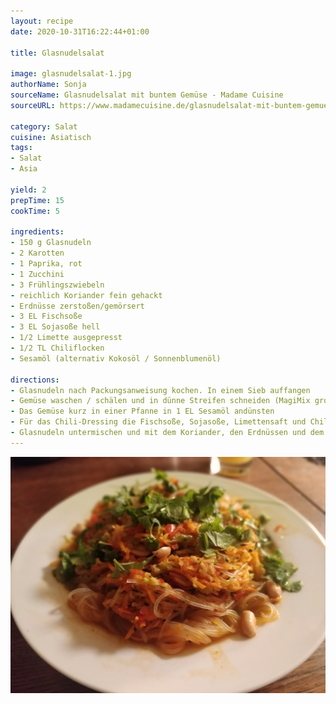 ```yaml
---
layout: recipe
date: 2020-10-31T16:22:44+01:00

title: Glasnudelsalat

image: glasnudelsalat-1.jpg
authorName: Sonja
sourceName: Glasnudelsalat mit buntem Gemüse - Madame Cuisine
sourceURL: https://www.madamecuisine.de/glasnudelsalat-mit-buntem-gemuese/

category: Salat
cuisine: Asiatisch
tags: 
- Salat
- Asia

yield: 2
prepTime: 15
cookTime: 5

ingredients:
- 150 g Glasnudeln
- 2 Karotten
- 1 Paprika, rot
- 1 Zucchini
- 3 Frühlingszwiebeln
- reichlich Koriander fein gehackt
- Erdnüsse zerstoßen/gemörsert
- 3 EL Fischsoße
- 3 EL Sojasoße hell
- 1/2 Limette ausgepresst
- 1/2 TL Chiliflocken
- Sesamöl (alternativ Kokosöl / Sonnenblumenöl)

directions:
- Glasnudeln nach Packungsanweisung kochen. In einem Sieb auffangen
- Gemüse waschen / schälen und in dünne Streifen schneiden (MagiMix grobe Raspelscheibe)
- Das Gemüse kurz in einer Pfanne in 1 EL Sesamöl andünsten
- Für das Chili-Dressing die Fischsoße, Sojasoße, Limettensaft und Chiliflocken vermischen
- Glasnudeln untermischen und mit dem Koriander, den Erdnüssen und dem Dressing garnieren
---
```


![](glasnudelsalat.jpg)
